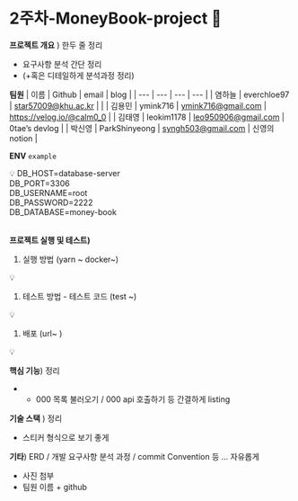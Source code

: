 # 2주차-MoneyBook-project 💫

**프로젝트 개요** ) 한두 줄 정리

- 요구사항 분석 간단 정리
- (+혹은 디테일하게 분석과정 정리)

**팀원**
| 이름 | Github | email | blog |
| --- | --- | --- | --- |
| 염하늘 | everchloe97 | star57009@khu.ac.kr | |
| 김용민 | ymink716 | ymink716@gmail.com | https://velog.io/@calm0_0 |
| 김태영 | leokim1178 | leo950906@gmail.com | 0tae’s devlog |
| 박신영 | ParkShinyeong | syngh503@gmail.com | 신영의 notion |

**ENV**
`example`

<aside>
💡 
DB_HOST=database-server
<br>
DB_PORT=3306
<br>
DB_USERNAME=root
<br>
DB_PASSWORD=2222
<br>
DB_DATABASE=money-book

</aside>
<br>

**프로젝트 실행 및 테스트)**

1. 실행 방법 (yarn ~ docker~)

<aside>
💡

</aside>

1. 테스트 방법 - 테스트 코드 (test ~)

<aside>
💡

</aside>

1. 배포 (url~ )

<aside>
💡

</aside>

**핵심 기능**) 정리

- - 000 목록 불러오기 / 000 api 호출하기 등 간결하게 listing

**기술 스택** ) 정리

- 스티커 형식으로 보기 좋게

**기타**) ERD / 개발 요구사항 분석 과정 / commit Convention 등 ... 자유롭게

- 사진 첨부
- 팀원 이름 + github
